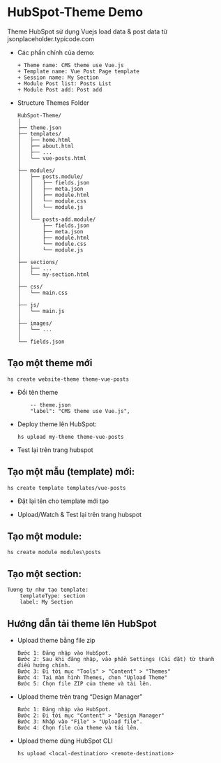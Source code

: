 # HubSpot-Theme Demo
Theme HubSpot sử dụng Vuejs load data & post data từ jsonplaceholder.typicode.com

+ Các phần chính của demo:
    ```
    + Theme name: CMS theme use Vue.js
    + Template name: Vue Post Page template
    + Session name: My Section
    + Module Post list: Posts List
    + Module Post add: Post add
    ```

+ Structure Themes Folder
    ```
    HubSpot-Theme/
    │
    ├── theme.json
    ├── templates/
    │   ├── home.html
    │   ├── about.html
    │   ├── ...
    │   └── vue-posts.html
    │
    ├── modules/
    │   ├── posts.module/
    │   │   ├── fields.json
    │   │   ├── meta.json
    │   │   ├── module.html
    │   │   └── module.css
    │   │   └── module.js
    │   │
    │   └── posts-add.module/
    │       ├── fields.json
    │       ├── meta.json
    │       ├── module.html
    │       └── module.css
    │       └── module.js
    │
    ├── sections/
    │   ├── ...
    │   └── my-section.html
    │
    ├── css/
    │   └── main.css
    │
    ├── js/
    │   └── main.js
    │
    ├── images/
    │   └── ...
    │
    └── fields.json
    ```

## Tạo một theme mới
```
hs create website-theme theme-vue-posts
```

+ Đổi tên theme
    ```
        -- theme.json
        "label": "CMS theme use Vue.js",
    ```

+ Deploy theme lên HubSpot:
    ```
    hs upload my-theme theme-vue-posts
    ```

+ Test lại trên trang hubspot

## Tạo một mẫu (template) mới:
```
hs create template templates/vue-posts
```

+ Đặt lại tên cho template mới tạo

+ Upload/Watch & Test lại trên trang hubspot

## Tạo một module:
```
hs create module modules\posts
```

## Tạo một section:
```
Tương tự như tạo template:
    templateType: section
    label: My Section
```

## Hướng dẫn tải theme lên HubSpot
+ Upload theme bằng file zip
    ```
    Bước 1: Đăng nhập vào HubSpot.
    Bước 2: Sau khi đăng nhập, vào phần Settings (Cài đặt) từ thanh điều hướng chính.
    Bước 3: Đi tới mục "Tools" > "Content" > "Themes"
    Bước 4: Tại màn hình Themes, chọn "Upload Theme"
    Bước 5: Chọn file ZIP của theme và tải lên.
    ```

+ Upload theme trên trang “Design Manager”
    ```
    Bước 1: Đăng nhập vào HubSpot.
    Bước 2: Đi tới mục "Content" > "Design Manager"
    Bước 3: Nhấp vào "File" > "Upload file".
    Bước 4: Chọn file của theme và tải lên.
    ```

+ Upload theme dùng HubSpot CLI
    ```
    hs upload <local-destination> <remote-destination>
    ```